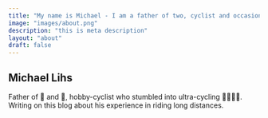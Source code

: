 ```yaml
---
title: "My name is Michael - I am a father of two, cyclist and occasional photographer."
image: "images/about.png"
description: "this is meta description"
layout: "about"
draft: false
---
```


## Michael Lihs

Father of 👶 and 👧,  hobby-cyclist who stumbled into ultra-cycling 🚴🏼‍♂️💨. Writing on this blog about his experience in riding long distances.
